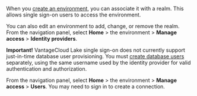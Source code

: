 When you [create an environment](qiv1640281527006.md), you can associate it with a realm. This allows single sign-on users to access the environment.

You can also edit an environment to add, change, or remove the realm. From the navigation panel, select **Home** > the environment > **Manage access** > **Identity providers**.

**Important!** VantageCloud Lake single sign-on does not currently support just-in-time database user provisioning. You must [create database users](wxe1659392685092.md) separately, using the same username used by the identity provider for valid authentication and authorization.

From the navigation panel, select **Home** > the environment > **Manage access** > **Users**. You may need to sign in to create a connection.

